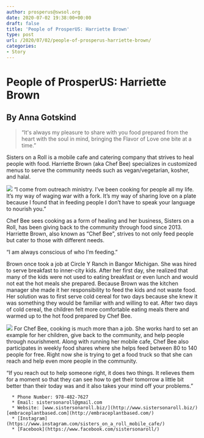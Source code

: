 ```yaml
---
author: prosperus@swsol.org
date: 2020-07-02 19:38:00+00:00
draft: false
title: 'People of ProsperUS: Harriette Brown'
type: post
url: /2020/07/02/people-of-prosperus-harriette-brown/
categories:
- Story
---
```





# People of ProsperUS: Harriette Brown




## By Anna Gotskind




<blockquote>“It's always my pleasure to share with you food prepared from the heart with the soul in mind, bringing the Flavor of Love one bite at a time.”</blockquote>


Sisters on a Roll is a mobile cafe and catering company that strives to heal people with food. Harriette Brown (aka Chef Bee) specializes in customized menus to serve the community needs such as vegan/vegetarian, kosher, and halal.

![](http://localhost:1313/wp-content/uploads/2020/07/Sisters-on-a-roll-2-300x300.jpg)
“I come from outreach ministry. I’ve been cooking for people all my life. It’s my way of waging war with a fork. It’s my way of sharing love on a plate because I found that in feeding people I don’t have to speak your language to nourish you.” 

Chef Bee sees cooking as a form of healing and her business, Sisters on a Roll, has been giving back to the community through food since 2013. Harriette Brown, also known as “Chef Bee”, strives to not only feed people but cater to those with different needs.

“I am always conscious of who I’m feeding.”

Brown once took a job at Circle Y Ranch in Bangor Michigan. She was hired to serve breakfast to inner-city kids. After her first day, she realized that many of the kids were not used to eating breakfast or even lunch and would not eat the hot meals she prepared. Because Brown was the kitchen manager she made it her responsibility to feed the kids and not waste food. Her solution was to first serve cold cereal for two days because she knew it was something they would be familiar with and willing to eat. After two days of cold cereal, the children felt more comfortable eating meals there and warmed up to the hot food prepared by Chef Bee.

![](http://localhost:1313/wp-content/uploads/2020/07/Sisters-on-a-roll-1-e1594049982161-300x295.jpg)
For Chef Bee, cooking is much more than a job. She works hard to set an example for her children, give back to the community, and help people through nourishment. Along with running her mobile cafe, Chef Bee also participates in weekly food shares where she helps feed between 80 to 140 people for free. Right now she is trying to get a food truck so that she can reach and help even more people in the community.

“If you reach out to help someone right, it does two things. It relieves them for a moment so that they can see how to get their tomorrow a little bit better than their today was and it also takes your mind off your problems.”



 	  * Phone Number: 978-482-7627
 	  * Email: sistersonaroll@gmail.com
 	  * Website: [www.sistersonaroll.biz/](http://www.sistersonaroll.biz/) [embraceplantbased.com](http://embraceplantbased.com/)
 	  * [Instagram](https://www.instagram.com/sisters_on_a_roll_mobile_cafe/)
 	  * [Facebook](https://www.facebook.com/sistersonaroll/)

